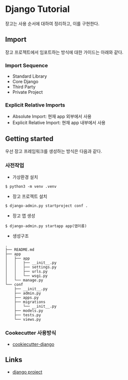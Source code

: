 # Django Tutorial

장고는 사용 순서에 대하여 정리하고, 이를 구현한다.

## Import
장고 프로젝트에서 임포트하는 방식에 대한 가이드는 아래와 같다. 

### Import Sequence
- Standard Library
- Core Django
- Third Party
- Private Project

### Explicit Relative Imports
- Absolute Import: 현재 app 외부에서 사용
- Explicit Relative Import: 현재 app 내부에서 사용


## Getting started

우선 장고 프레임워크를 생성하는 방식은 다음과 같다.

### 사전작업
- 가상환경 설치
```buildoutcfg
$ python3 -m venv .venv
```

- 장고 프로젝트 설치
```buildoutcfg
$ django-admin.py startproject conf .
```

- 장고 앱 생성
```buildoutcfg
$ django-admin.py startapp app(앱이름)
```

- 생성구조
```buildoutcfg
.
├── README.md
├── app
│   ├── app
│   │   ├── __init__.py
│   │   ├── settings.py
│   │   ├── urls.py
│   │   └── wsgi.py
│   └── manage.py
└── conf
    ├── __init__.py
    ├── admin.py
    ├── apps.py
    ├── migrations
    │   └── __init__.py
    ├── models.py
    ├── tests.py
    └── views.py
```
### Cookecutter 사용방식
- [cookiecutter-django](https://github.com/pydanny/cookiecutter-django)


## Links
- [django project](https://docs.djangoproject.com/en/2.1/intro/)


